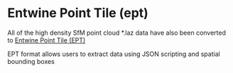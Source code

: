 # Entwine Point Tile (ept)

All of the high density SfM point cloud \*.laz data have also been converted to [Entwine Point Tile (EPT)](https://entwine.io/entwine-point-tile.html)

EPT format allows users to extract data using JSON scripting and spatial bounding boxes
